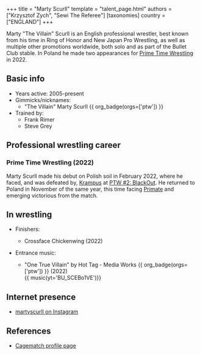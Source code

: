 +++
title = "Marty Scurll"
template = "talent_page.html"
authors = ["Krzysztof Zych", "Sewi The Referee"]
[taxonomies]
country = ["ENGLAND"]
+++

Marty "The Villain" Scurll is an English professional wrestler, best known from his time in Ring of Honor and New Japan Pro Wrestling, as well as multiple other promotions worldwide, both solo and as part of the Bullet Club stable. In Poland he made two appearances for [Prime Time Wrestling](@/o/ptw.md) in 2022.

## Basic info

* Years active: 2005-present
* Gimmicks/nicknames:
  - "The Villain" Marty Scurll {{ org_badge(orgs=['ptw']) }}
* Trained by:
  - Frank Rimer
  - Steve Grey
 
## Professional wrestling career

### Prime Time Wrestling (2022)

Marty Scurll made his debut on Polish soil in February 2022, where he faced, and was defeated by, [Krampus](@/w/krampus.md) at [PTW #2: BlackOut](@/e/ptw/2022-02-19-ptw-2-blackout.md). He returned to Poland in November of the same year, this time facing [Primate](@/w/primate.md) and emerging victorious from the match.

## In wrestling

* Finishers:
  - Crossface Chickenwing (2022)

* Entrance music:
  - "One True Villain" by Hot Tag - Media Works
 {{ org_badge(orgs=['ptw']) }} (2022) <br>
 {{ music(yt='BU_SCEBo1VE')}}

## Internet presence

* [martyscurll on Instagram](https://www.instagram.com/martyscurll)

## References

* [Cagematch profile page](https://www.cagematch.net/?id=2&nr=4255)
